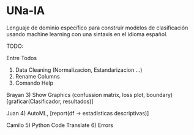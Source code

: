 # UNa-IA
Lenguaje de dominio específico para construir modelos de clasificación usando machine learning con una sintaxis en el idioma español.

TODO:

Entre Todos
1) Data Cleaning (Normalizacion, Estandarizacion ...)
2) Rename Columns
3) Comando Help

Brayan
3) Show Graphics (confussion matrix, loss plot, boundary) [graficar(Clasificador, resultados)]

Juan
4) AutoML, [report(df -> estadisticas descriptivas)]

Camilo
5) Python Code Translate
6) Errors

